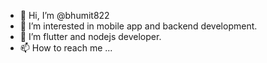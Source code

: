 - 👋 Hi, I’m @bhumit822
- 👀 I’m interested in mobile app and backend development.
- 🌱 I’m flutter and nodejs developer.
- 📫 How to reach me ...

<!---
bhumit822/bhumit822 is a ✨ special ✨ repository because its `README.md` (this file) appears on your GitHub profile.
You can click the Preview link to take a look at your changes.
--->
